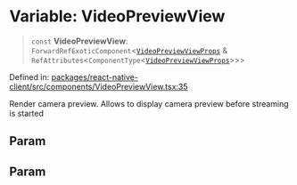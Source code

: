 # Variable: VideoPreviewView

> `const` **VideoPreviewView**: `ForwardRefExoticComponent`\<[`VideoPreviewViewProps`](../type-aliases/VideoPreviewViewProps.md) & `RefAttributes`\<`ComponentType`\<[`VideoPreviewViewProps`](../type-aliases/VideoPreviewViewProps.md)\>\>\>

Defined in: [packages/react-native-client/src/components/VideoPreviewView.tsx:35](https://github.com/fishjam-cloud/mobile-client-sdk/blob/a60616b68cd043388665165d49f98ce759f80517/packages/react-native-client/src/components/VideoPreviewView.tsx#L35)

Render camera preview.
Allows to display camera preview before streaming is started

## Param

## Param
